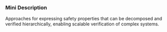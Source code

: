 ### Mini Description

Approaches for expressing safety properties that can be decomposed and verified hierarchically, enabling scalable verification of complex systems.
